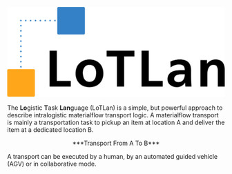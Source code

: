![Example lotlan](img/LoTLan.png)

The **Lo**gistic **T**ask **Lan**guage (LoTLan) is a simple, but powerful approach to describe intralogistic materialflow transport logic. A materialflow transport is mainly a transportation task to pickup an item at location A and deliver the item at a dedicated location B. 

<center>***Transport From A To B***</center>

A transport can be executed by a human, by an automated guided vehicle (AGV) or in collaborative mode.